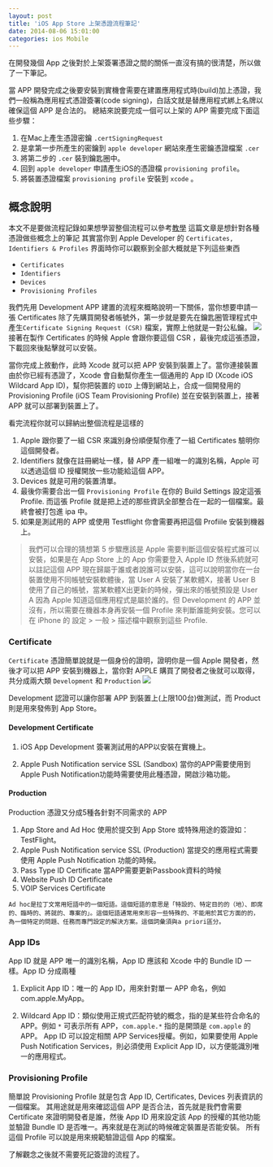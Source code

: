 ```yaml
---
layout: post
title: 'iOS App Store 上架憑證流程筆記'
date: 2014-08-06 15:01:00
categories: ios Mobile
---
```


在開發幾個 App 之後對於上架簽署憑證之間的關係一直沒有搞的很清楚，所以做了一下筆記。

當 APP 開發完成之後要安裝到實機會需要在建置應用程式時(build)加上憑證，我們一般稱為應用程式憑證簽署(code signing)，白話文就是替應用程式綁上名牌以確保這個 APP 是合法的。
總結來說要完成一個可以上架的 APP 需要完成下面這些步驟：

1. 在Mac上產生憑證密鑰 `.certSigningRequest`
2. 是拿第一步所產生的密鑰到 `apple developer` 網站來產生密鑰憑證檔案 `.cer`
3. 將第二步的 `.cer` 裝到鑰匙圈中。
4. 回到 `apple developer` 申請產生iOS的憑證檔 `provisioning profile`。
5. 將裝置憑證檔案 `provisioning profile` 安裝到 `xcode` 。

## 概念說明
本文不是要做流程記錄如果想學習整個流程可以參考[教學](http://j.mp/1pdWyOr)
這篇文章是想針對各種憑證做些概念上的筆記
其實當你到 Apple Developer 的 `Certificates, Identifiers & Profiles` 界面時你可以觀察到全部大概就是下列這些東西

* `Certificates`
* `Identifiers`
* `Devices`
* `Provisioning Profiles`

我們先用 Development APP 建置的流程來概略說明一下關係，當你想要申請一張 Certificates 除了先購買開發者帳號外，第一步就是要先在鑰匙圈管理程式中產生`Certificate Signing Request (CSR)` 檔案，實際上他就是一對公私鑰。
![](http://i.imgur.com/1i62YdS.png)
接著在製作 Certificates 的時候 Apple 會跟你要這個 CSR ，最後完成這張憑證，下載回來後點擊就可以安裝。

當你完成上敘動作，此時 Xcode 就可以把 APP 安裝到裝置上了。當你連接裝置由於你已經有憑證了，Xcode 會自動幫你產生一個通用的 App ID (Xcode iOS Wildcard App ID)，幫你把裝置的 `UDID` 上傳到網站上，合成一個開發用的 Provisioning Profile (iOS Team Provisioning Profile) 並在安裝到裝置上，接著 APP 就可以部署到裝置上了。

看完流程你就可以歸納出整個流程是這樣的

1. Apple 跟你要了一組 CSR 來識別身份順便幫你產了一組 Certificates 驗明你這個開發者。
2. Identifiers 就像在註冊網址一樣，替 APP 產一組唯一的識別名稱，Apple 可以透過這個 ID 授權開放一些功能給這個 APP。
3. Devices 就是可用的裝置清單。
4. 最後你需要合出一個 `Provisioning Profile` 在你的 Build Settings 設定這張 Profile. 而這張 Profile 就是把上述的那些資訊全部整合在一起的一個檔案。最終會被打包進 ipa 中。
5. 如果是測試用的 APP 或使用 Testflight 你會需要再把這個 Profiile 安裝到機器上。



>我們可以合理的猜想第 5 步驟應該是 Apple 需要判斷這個安裝程式誰可以安裝，如果是在 App Store 上的 App 你需要登入 Apple ID 然後系統就可以註記這個 APP 現在歸屬于誰或者說誰可以安裝，這可以說明當你在一台裝置使用不同帳號安裝軟體後，當 User A 安裝了某軟體X，接著 User B 使用了自己的帳號，當某軟體X出更新的時候，彈出來的帳號預設是 User A 因為 Apple 知道這個應用程式是屬於誰的。但 Development 的 APP 並沒有，所以需要在機器本身再安裝一個 Profile 來判斷誰能夠安裝。您可以在 iPhone 的 設定 > 一般 > 描述檔中觀察到這些 Profile.



### Certificate
`Certificate` 憑證簡單說就是一個身份的證明，證明你是一個 Apple 開發者，然後才可以把 APP 安裝到機器上，當你對 APPLE 購買了開發者之後就可以取得，共分成兩大類 `Development` 和 `Production`
![](http://i.imgur.com/QL2aNR3.png)

Development 認證可以讓你部署 APP 到裝置上(上限100台)做測試，而 Product 則是用來發佈到 App Store。

#### Development Certificate
  
  1. iOS App Development
  簽署測試用的APP以安裝在實機上。
    
  2. Apple Push Notification service SSL (Sandbox)
	當你的APP需要使用到Apple Push Notification功能時需要使用此種憑證，開啟沙箱功能。

#### Production
Production 憑證又分成5種各針對不同需求的 APP

1. App Store and Ad Hoc 使用於提交到 App Store 或特殊用途的簽證如：TestFlight。
2. Apple Push Notification service SSL (Production) 當提交的應用程式需要使用 Apple Push Notification 功能的時候。
3. Pass Type ID Certificate 當APP需要更新Passbook資料的時候	
4. Website Push ID Certificate
5. VOIP Services Certificate
  
 
```
Ad hoc是拉丁文常用短語中的一個短語。這個短語的意思是「特設的、特定目的的（地）、即席的、臨時的、將就的、專案的」。這個短語通常用來形容一些特殊的、不能用於其它方面的的，為一個特定的問題、任務而專門設定的解決方案。這個詞彙須與a priori區分。
```

### App IDs
App ID 就是 APP 唯一的識別名稱，App ID 應該和 Xcode 中的 Bundle ID 一樣。App ID 分成兩種 

1. Explicit App ID：唯一的 App ID，用來針對單一 APP 命名，例如 com.apple.MyApp。

2. Wildcard App ID：類似使用正規式匹配符號的概念，指的是某些符合命名的 APP。例如 `*` 可表示所有 APP，`com.apple.*` 指的是開頭是 `com.apple` 的 APP。 App ID 可以設定相關 APP Services授權。例如，如果要使用 Apple Push Notification Services，則必須使用 Explicit App ID，以方便能識別唯一的應用程式。

### Provisioning Profile
簡單說 Provisioning Profile 就是包含 App ID, Certificates, Devices 列表資訊的一個檔案。
其用途就是用來確認這個 APP 是否合法，首先就是我們會需要 Certificate 來證明開發者是誰，然後 App ID 用來設定該 App 的授權的其他功能並驗證 Bundle ID 是否唯一。再來就是在測試的時候確定裝置是否能安裝。
所有這個 Profile 可以說是用來規範驗證這個 App 的檔案。

了解觀念之後就不需要死記簽證的流程了。



